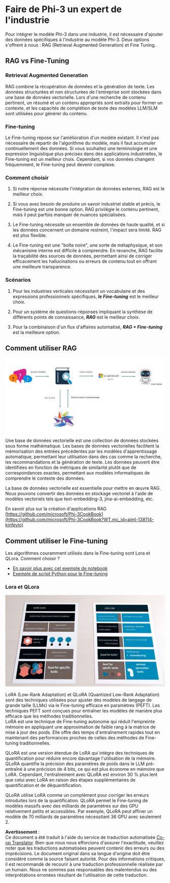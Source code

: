 <!--
CO_OP_TRANSLATOR_METADATA:
{
  "original_hash": "743d7e9cb9c4e8ea642d77bee657a7fa",
  "translation_date": "2025-03-27T15:57:51+00:00",
  "source_file": "md\\03.FineTuning\\LetPhi3gotoIndustriy.md",
  "language_code": "fr"
}
-->
# **Faire de Phi-3 un expert de l'industrie**

Pour intégrer le modèle Phi-3 dans une industrie, il est nécessaire d'ajouter des données spécifiques à l'industrie au modèle Phi-3. Deux options s'offrent à nous : RAG (Retrieval Augmented Generation) et Fine Tuning.

## **RAG vs Fine-Tuning**

### **Retrieval Augmented Generation**

RAG combine la récupération de données et la génération de texte. Les données structurées et non structurées de l'entreprise sont stockées dans une base de données vectorielle. Lors d'une recherche de contenu pertinent, un résumé et un contenu appropriés sont extraits pour former un contexte, et les capacités de complétion de texte des modèles LLM/SLM sont utilisées pour générer du contenu.

### **Fine-tuning**

Le Fine-tuning repose sur l'amélioration d'un modèle existant. Il n'est pas nécessaire de repartir de l'algorithme du modèle, mais il faut accumuler continuellement des données. Si vous souhaitez une terminologie et une expression linguistique plus précises dans des applications industrielles, le Fine-tuning est un meilleur choix. Cependant, si vos données changent fréquemment, le Fine-tuning peut devenir complexe.

### **Comment choisir**

1. Si notre réponse nécessite l'intégration de données externes, RAG est le meilleur choix.

2. Si vous avez besoin de produire un savoir industriel stable et précis, le Fine-tuning est une bonne option. RAG privilégie le contenu pertinent, mais il peut parfois manquer de nuances spécialisées.

3. Le Fine-tuning nécessite un ensemble de données de haute qualité, et si les données concernent un domaine restreint, l'impact sera limité. RAG est plus flexible.

4. Le Fine-tuning est une "boîte noire", une sorte de métaphysique, et son mécanisme interne est difficile à comprendre. En revanche, RAG facilite la traçabilité des sources de données, permettant ainsi de corriger efficacement les hallucinations ou erreurs de contenu tout en offrant une meilleure transparence.

### **Scénarios**

1. Pour les industries verticales nécessitant un vocabulaire et des expressions professionnels spécifiques, ***le Fine-tuning*** est le meilleur choix.

2. Pour un système de questions-réponses impliquant la synthèse de différents points de connaissance, ***RAG*** est le meilleur choix.

3. Pour la combinaison d'un flux d'affaires automatisé, ***RAG + Fine-tuning*** est la meilleure option.

## **Comment utiliser RAG**

![rag](../../../../translated_images/rag.36e7cb856f120334d577fde60c6a5d7c5eecae255dac387669303d30b4b3efa4.fr.png)

Une base de données vectorielle est une collection de données stockées sous forme mathématique. Les bases de données vectorielles facilitent la mémorisation des entrées précédentes par les modèles d'apprentissage automatique, permettant leur utilisation dans des cas comme la recherche, les recommandations et la génération de texte. Les données peuvent être identifiées en fonction de métriques de similarité plutôt que de correspondances exactes, permettant aux modèles informatiques de comprendre le contexte des données.

La base de données vectorielle est essentielle pour mettre en œuvre RAG. Nous pouvons convertir des données en stockage vectoriel à l'aide de modèles vectoriels tels que text-embedding-3, jina-ai-embedding, etc.

En savoir plus sur la création d'applications RAG [https://github.com/microsoft/Phi-3CookBook](https://github.com/microsoft/Phi-3CookBook?WT.mc_id=aiml-138114-kinfeylo)

## **Comment utiliser le Fine-tuning**

Les algorithmes couramment utilisés dans le Fine-tuning sont Lora et QLora. Comment choisir ?
- [En savoir plus avec cet exemple de notebook](../../../../code/04.Finetuning/Phi_3_Inference_Finetuning.ipynb)
- [Exemple de script Python pour le Fine-tuning](../../../../code/04.Finetuning/FineTrainingScript.py)

### **Lora et QLora**

![lora](../../../../translated_images/qlora.6aeba71122bc0c8d56ccf0bc36b861304939fee087f43c1fc6cc5c9cb8764725.fr.png)

LoRA (Low-Rank Adaptation) et QLoRA (Quantized Low-Rank Adaptation) sont des techniques utilisées pour ajuster des modèles de langage de grande taille (LLMs) via le Fine-tuning efficace en paramètres (PEFT). Les techniques PEFT sont conçues pour entraîner les modèles de manière plus efficace que les méthodes traditionnelles.  
LoRA est une technique de Fine-tuning autonome qui réduit l'empreinte mémoire en appliquant une approximation de faible rang à la matrice de mise à jour des poids. Elle offre des temps d'entraînement rapides tout en maintenant des performances proches de celles des méthodes de Fine-tuning traditionnelles.

QLoRA est une version étendue de LoRA qui intègre des techniques de quantification pour réduire encore davantage l'utilisation de la mémoire. QLoRA quantifie la précision des paramètres de poids dans le LLM pré-entraîné à une précision de 4 bits, ce qui est plus économe en mémoire que LoRA. Cependant, l'entraînement avec QLoRA est environ 30 % plus lent que celui avec LoRA en raison des étapes supplémentaires de quantification et de déquantification.

QLoRA utilise LoRA comme un complément pour corriger les erreurs introduites lors de la quantification. QLoRA permet le Fine-tuning de modèles massifs avec des milliards de paramètres sur des GPU relativement petits et accessibles. Par exemple, QLoRA peut affiner un modèle de 70 milliards de paramètres nécessitant 36 GPU avec seulement 2.

**Avertissement** :  
Ce document a été traduit à l'aide du service de traduction automatisée [Co-op Translator](https://github.com/Azure/co-op-translator). Bien que nous nous efforcions d'assurer l'exactitude, veuillez noter que les traductions automatisées peuvent contenir des erreurs ou des imprécisions. Le document original dans sa langue d'origine doit être considéré comme la source faisant autorité. Pour des informations critiques, il est recommandé de recourir à une traduction professionnelle réalisée par un humain. Nous ne sommes pas responsables des malentendus ou des interprétations erronées résultant de l'utilisation de cette traduction.